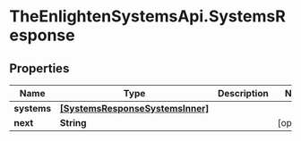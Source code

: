 # TheEnlightenSystemsApi.SystemsResponse

## Properties

Name | Type | Description | Notes
------------ | ------------- | ------------- | -------------
**systems** | [**[SystemsResponseSystemsInner]**](SystemsResponseSystemsInner.md) |  | 
**next** | **String** |  | [optional] 


